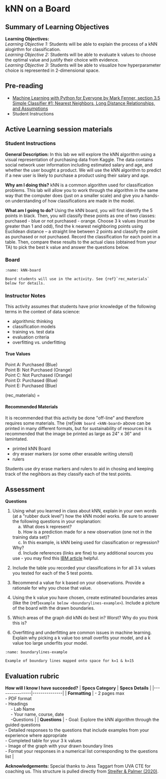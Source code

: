 # kNN on a Board

## Summary of Learning Objectives

**Learning Objectives:**
<br /> *Learning Objective 1:* Students will be able to explain the process of a kNN alogirthm for classification.
<br /> *Learning Objective 2:* Students will be able to evaluate k values to choose the optimal value and justify their choice with evidence.
<br /> *Learning Objective 3:* Students will be able to visualize how hyperparameter choice is represented in 2-dimensional space.

## Pre-reading 
- [Machine Learning with Python for Everyone by Mark Fenner, section 3.5 Simple Classifier #1: Nearest Neighbors, Long Distance Relationships, and Assumptions](https://learning.oreilly.com/library/view/machine-learning-with/9780134845708/ch03.xhtml#ch03lev1sec5)
- Student Instructions

## Active Learning session materials

### Student Instructions

**General Description:** In this lab we will explore the kNN algorithm using a visual representation of purchasing data from Kaggle. The data contains social network user information including estimated salary and age, and whether the user bought a product. We will use the kNN algorithm to predict if a new user is likely to purchase a product using their salary and age. 

**Why am I doing this?**  kNN is a common algorithm used for classification problems. This lab will allow you to work through the algorithm in the same way that the computer does (just on a smaller scale) and give you a hands-on understanding of how classifications are made in the model. 

**What am I going to do?** Using the kNN board, you will first identify the 5 points in black. Then, you will classify these points as one of two classes: purchased - blue or not purchased - orange. Choose 3 k values (must be greater than 1 and odd), find the k nearest neighboring points using Euclidean distance – a straight line between 2 points and classify the point as purchased or not purchased. Record the classification for each point in a table. Then, compare these results to the actual class (obtained from your TA) to pick the best k value and answer the questions below. 

### Board 
```{figure} kNN_output.png
:name: kNN-board

Board students will use in the activity. See {ref}`rec_materials` below for details.
```

### Instructor Notes
This activity assumes that students have prior knowledge of the following terms in the context of data science: 
- algorithmic thinking
- classification models
- training vs. test data
- evaluation criteria
- overfitting vs. underfitting

#### True Values
Point A: Purchased (Blue)
<br /> Point B: Not Purchased (Orange)
<br /> Point C: Not Purchased (Orange)
<br /> Point D: Purchased (Blue)
<br /> Point E: Purchased (Blue)


(rec_materials) =
#### Recommended Materials

It is recommended that this activity be done "off-line" and therefore requires some materials. The {ref}`kNN board <kNN-board>` above can be printed in many different formats, but for sustainability of resources it is recommended that the image be printed as large as 24" x 36" and lamintated.

- printed kNN Board 
- dry eraser markers (or some other erasable writing utensil)
- rulers

Students use dry erase markers and rulers to aid in chosing and keeping track of the negihbors as they classify each of the test points.

## Assessment

**Questions**

1. Using what you learned in class about kNN, explain in your own words (at a "rubber duck level") how the kNN model works. Be sure to answer the following questions in your explanation: 
<br /> &emsp; a. What does k represent? 
<br /> &emsp; b. How is a prediction made for a new observation (one not in the training data set)? 
<br /> &emsp; c. In this example, is kNN being used for classification or regression? Why? 
<br /> &emsp; d. Include references (links are fine) to any additional sources you use - you may find this [IBM article](https://www.ibm.com/topics/knn) helpful. 

2. Include the table you recorded your classifications in for all 3 k values you tested for each of the 5 test points. 

3. Recommend a value for k based on your observations. Provide a rationale for why you chose that value. 

4. Using the k value you have chosen, create estimated boundaries areas (like the {ref}`example below <boundarylines-example>`). Include a picture of the board with the drawn boundaries. 

5. Which areas of the graph did kNN do best in? Worst? Why do you think this is? 

6. Overfitting and underfitting are common issues in machine learning. Explain why picking a k value too small overfits your model, and a k value too large underfits your model. 

```{figure} image.png
:name: boundarylines-example

Example of boundary lines mapped onto space for k=1 & k=15
```


## Evaluation rubric

**How will I know I have succeeded?**
| **Specs Category** | **Specs Details** |
|----------------|---------------|
| **Formatting**     | - 2 pages max <br /> - PDF format <br /> - Headings <br /> &emsp; - Lab Name <br /> &emsp; - Your name, course, date <br /> &emsp; -Questions  |
| **Questions**      | - Goal: Explore the kNN algorithm through the guided questions <br /> - Detailed responses to the questions that include examples from your experience where appropriate <br /> - Completed table for your 3 k values <br /> - Image of the graph with your drawn boundary lines <br /> - Format your responses in a numerical list corresponding to the questions list  |

**Acknowledgements:** Special thanks to Jess Taggart from UVA CTE for coaching us. This structure is pulled directly from [Streifer & Palmer (2020)](https://cte.virginia.edu/blog/2020/12/04/alternative-grading-practices-support-both-equity-and-learning). 
